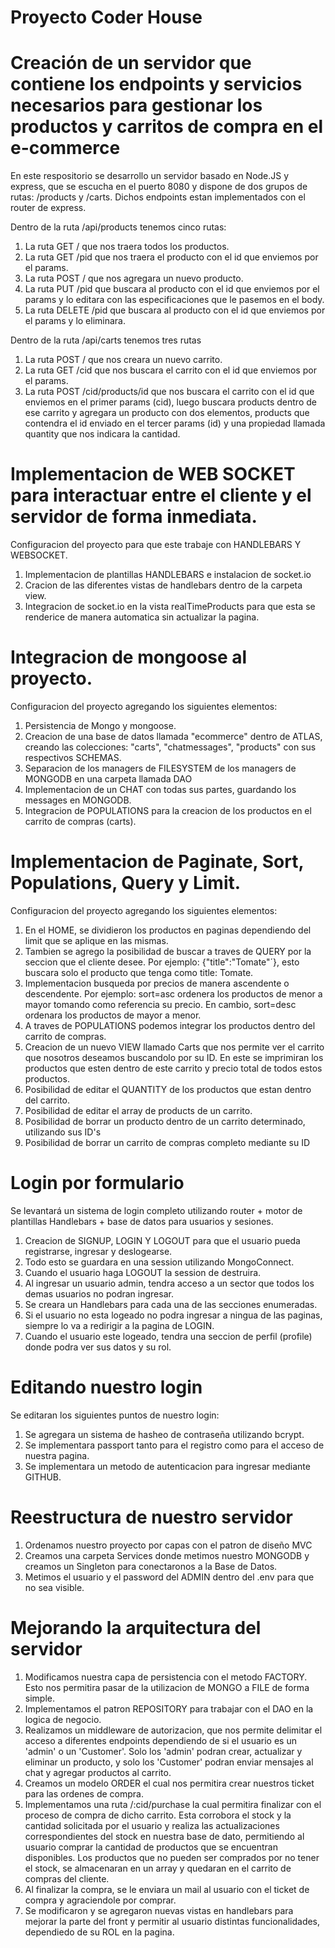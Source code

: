 # Proyecto Coder House
# Creación de un servidor que contiene los endpoints y servicios necesarios para gestionar los productos y carritos de compra en el e-commerce
En este respositorio se desarrollo un servidor basado en Node.JS y express, que se escucha en el puerto 8080 y dispone de dos grupos de rutas: /products y /carts. Dichos endpoints estan implementados con el router de express.

Dentro de la ruta /api/products tenemos cinco rutas:
1. La ruta GET / que nos traera todos los productos.
2. La ruta GET /pid que nos traera el producto con el id que enviemos por el params.
3. La ruta POST / que nos agregara un nuevo producto.
4. La ruta PUT /pid que buscara al producto con el id que enviemos por el params y lo editara con las especificaciones que le pasemos en el body.
5. La ruta DELETE /pid que buscara al producto con el id que enviemos por el params y lo eliminara.

Dentro de la ruta /api/carts tenemos tres rutas
1. La ruta POST / que nos creara un nuevo carrito.
2. La ruta GET /cid que nos buscara el carrito con el id que enviemos por el params.
3. La ruta POST /cid/products/id que nos buscara el carrito con el id que enviemos en el primer params (cid), luego buscara products dentro de ese carrito y agregara un producto con dos elementos, products que contendra el id enviado en el tercer params (id) y una propiedad llamada quantity que nos indicara la cantidad.

# Implementacion de WEB SOCKET para interactuar entre el cliente y el servidor de forma inmediata.

Configuracion del proyecto para que este trabaje con HANDLEBARS Y WEBSOCKET.

1. Implementacion de plantillas HANDLEBARS e instalacion de socket.io
2. Cracion de las diferentes vistas de handlebars dentro de la carpeta view.
3. Integracion de socket.io en la vista realTimeProducts para que esta se renderice de manera automatica sin actualizar la pagina.

# Integracion de mongoose al proyecto.

Configuracion del proyecto agregando los siguientes elementos:
1. Persistencia de Mongo y mongoose.
2. Creacion de una base de datos llamada "ecommerce" dentro de ATLAS, creando las colecciones: "carts", "chatmessages", "products" con sus respectivos SCHEMAS.
3. Separacion de los managers de FILESYSTEM de los managers de MONGODB en una carpeta llamada DAO
4. Implementacion de un CHAT con todas sus partes, guardando los messages en MONGODB.
5. Integracion de POPULATIONS para la creacion de los productos en el carrito de compras (carts).

# Implementacion de Paginate, Sort, Populations, Query y Limit.

Configuracion del proyecto agregando los siguientes elementos:
1. En el HOME, se dividieron los productos en paginas dependiendo del limit que se aplique en las mismas.
2. Tambien se agrego la posibilidad de buscar a traves de QUERY por la seccion que el cliente desee. Por ejemplo: {"title":"Tomate"´}, esto buscara solo el producto que tenga como title: Tomate.
3. Implementacion busqueda por precios de manera ascendente o descendente. Por ejemplo: sort=asc ordenera los productos de menor a mayor tomando como referencia su precio. En cambio, sort=desc ordenara los productos de mayor a menor.
4. A traves de POPULATIONS podemos integrar los productos dentro del carrito de compras.
5. Creacion de un nuevo VIEW llamado Carts que nos permite ver el carrito que nosotros deseamos buscandolo por su ID. En este se imprimiran los productos que esten dentro de este carrito y precio total de todos estos productos.
6. Posibilidad de editar el QUANTITY de los productos que estan dentro del carrito.
7. Posibilidad de editar el array de products de un carrito.
8. Posibilidad de borrar un producto dentro de un carrito determinado, utilizando sus ID's
9. Posibilidad de borrar un carrito de compras completo mediante su ID

# Login por formulario

Se levantará un sistema de login completo utilizando router + motor de plantillas Handlebars + base de datos para usuarios y sesiones.
1. Creacion de SIGNUP, LOGIN Y LOGOUT para que el usuario pueda registrarse, ingresar y deslogearse.
2. Todo esto se guardara en una session utilizando MongoConnect.
3. Cuando el usuario haga LOGOUT la session de destruira.
4. Al ingresar un usuario admin, tendra acceso a un sector que todos los demas usuarios no podran ingresar.
5. Se creara un Handlebars para cada una de las secciones enumeradas.
6. Si el usuario no esta logeado no podra ingresar a ningua de las paginas, siempre lo va a redirigir a la pagina de LOGIN.
7. Cuando el usuario este logeado, tendra una seccion de perfil (profile) donde podra ver sus datos y su rol.

# Editando nuestro login

Se editaran los siguientes puntos de nuestro login:
1. Se agregara un sistema de hasheo de contraseña utilizando bcrypt.
2. Se implementara passport tanto para el registro como para el acceso de nuestra pagina.
3. Se implementara un metodo de autenticacion para ingresar mediante GITHUB.

# Reestructura de nuestro servidor
1. Ordenamos nuestro proyecto por capas con el patron de diseño MVC
2. Creamos una carpeta Services donde metimos nuestro MONGODB y creamos un Singleton para conectaronos a la Base de Datos.
3. Metimos el usuario y el password del ADMIN dentro del .env para que no sea visible.

# Mejorando la arquitectura del servidor
1. Modificamos nuestra capa de persistencia con el metodo FACTORY. Esto nos permitira pasar de la utilizacion de MONGO a FILE de forma simple.
2. Implementamos el patron REPOSITORY para trabajar con el DAO en la logica de negocio.
3. Realizamos un middleware de autorizacion, que nos permite delimitar el acceso a diferentes endpoints dependiendo de si el usuario es un 'admin' o un 'Customer'. Solo los 'admin' podran crear, actualizar y eliminar un producto, y solo los 'Customer' podran enviar mensajes al chat y agregar productos al carrito.
4. Creamos un modelo ORDER el cual nos permitira crear nuestros ticket para las ordenes de compra.
5. Implementamos una ruta /:cid/purchase la cual permitira finalizar con el proceso de compra de dicho carrito. Esta corrobora el stock y la cantidad solicitada por el usuario y realiza las actualizaciones correspondientes del stock en nuestra base de dato, permitiendo al usuario comprar la cantidad de productos que se encuentran disponibles. Los productos que no pueden ser comprados por no tener el stock, se almacenaran en un array y quedaran en el carrito de compras del cliente.
6. Al finalizar la compra, se le enviara un mail al usuario con el ticket de compra y agraciendole por comprar.
7. Se modificaron y se agregaron nuevas vistas en handlebars para mejorar la parte del front y permitir al usuario distintas funcionalidades, dependiedo de su ROL en la pagina.